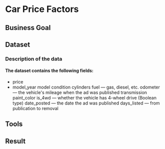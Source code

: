 # Car Price Factors

## Business Goal

## Dataset

### Description of the data
#### The dataset contains the following fields:
 - price
 - model_year
model
condition
cylinders
fuel — gas, diesel, etc.
odometer — the vehicle's mileage when the ad was published
transmission
paint_color
is_4wd — whether the vehicle has 4-wheel drive (Boolean type)
date_posted — the date the ad was published
days_listed — from publication to removal

## Tools

## Result
